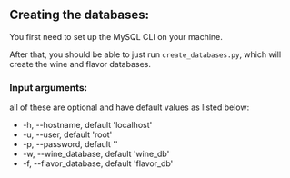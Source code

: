 ## Creating the databases:

You first need to set up the MySQL CLI on your machine.

After that, you should be able to just run `create_databases.py`, which will create the wine and flavor databases.

### Input arguments:

all of these are optional and have default values as listed below:

- -h, --hostname, default 'localhost'
- -u, --user, default 'root'
- -p, --password, default ''
- -w, --wine_database, default 'wine_db'
- -f, --flavor_database, default 'flavor_db'
